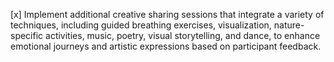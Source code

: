 [x] Implement additional creative sharing sessions that integrate a variety of techniques, including guided breathing exercises, visualization, nature-specific activities, music, poetry, visual storytelling, and dance, to enhance emotional journeys and artistic expressions based on participant feedback.
